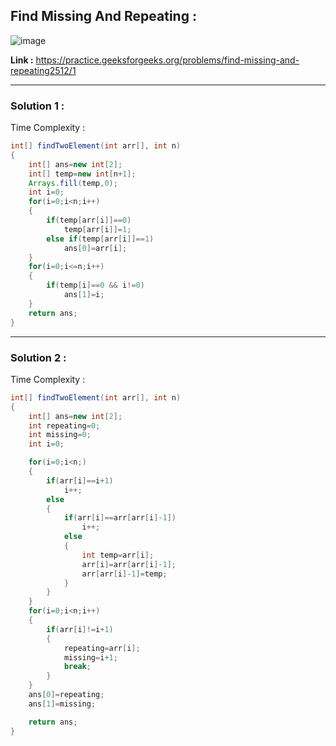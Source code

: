 ## Find Missing And Repeating :

![image](https://user-images.githubusercontent.com/23376002/174392918-36f6fa1f-bf1b-4377-bbd4-a94ba2ef4952.png)


**Link :** https://practice.geeksforgeeks.org/problems/find-missing-and-repeating2512/1


------------------------------------------------------------------------------------------------------------------------------------------------------


### Solution 1 :

Time Complexity :


```java
int[] findTwoElement(int arr[], int n) 
{
    int[] ans=new int[2];
    int[] temp=new int[n+1];
    Arrays.fill(temp,0);
    int i=0;
    for(i=0;i<n;i++)
    {
        if(temp[arr[i]]==0)
            temp[arr[i]]=1;
        else if(temp[arr[i]]==1)
            ans[0]=arr[i];
    }
    for(i=0;i<=n;i++)
    {
        if(temp[i]==0 && i!=0)
            ans[1]=i;
    }
    return ans;
}
```

------------------------------------------------------------------------------------------------------------------------------------------------------


### Solution 2 :

Time Complexity :


```java
int[] findTwoElement(int arr[], int n) 
{
    int[] ans=new int[2];
    int repeating=0;
    int missing=0;
    int i=0;

    for(i=0;i<n;)
    {
        if(arr[i]==i+1)
            i++;
        else
        {
            if(arr[i]==arr[arr[i]-1])
                i++;
            else
            {
                int temp=arr[i];
                arr[i]=arr[arr[i]-1];
                arr[arr[i]-1]=temp;
            }
        }
    }
    for(i=0;i<n;i++)
    {
        if(arr[i]!=i+1)
        {
            repeating=arr[i];
            missing=i+1;
            break;
        }
    }
    ans[0]=repeating;
    ans[1]=missing;

    return ans;
}
```





